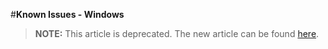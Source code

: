 <properties pageTitle="Known Issues - Windows"
  description="This is an article on bower tutorial"
  services=""
  documentationCenter=""
  authors="bursteg" />

#**Known Issues - Windows**

> **NOTE:** This article is deprecated. The new article can be found [here](/articles/known-issues/known-issues-windows.md).
